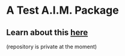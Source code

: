 # A Test A.I.M. Package
## Learn about this [here](https://github.com/xerodragon72/calder/wiki/Hosting-Custom-memories)
(repository is private at the moment)

